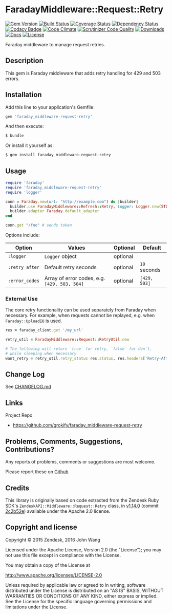 FaradayMiddleware::Request::Retry
=================================

[![Gem Version][gem-version-svg]][gem-version-link]
[![Build Status][build-status-svg]][build-status-link]
[![Coverage Status][coverage-status-svg]][coverage-status-link]
[![Dependency Status][dependency-status-svg]][dependency-status-link]
[![Codacy Badge][codacy-svg]][codacy-link]
[![Code Climate][codeclimate-status-svg]][codeclimate-status-link]
[![Scrutinizer Code Quality][scrutinizer-status-svg]][scrutinizer-status-link]
[![Downloads][downloads-svg]][downloads-link]
[![Docs][docs-rubydoc-svg]][docs-rubydoc-link]
[![License][license-svg]][license-link]

Faraday middleware to manage request retries.

## Description

This gem is Faraday middleware that adds retry handling for 429 and 503 errors.

## Installation

Add this line to your application's Gemfile:

```ruby
gem 'faraday_middleware-request-retry'
```

And then execute:

```sh
$ bundle
```

Or install it yourself as:

```sh
$ gem install faraday_middleware-request-retry
```

## Usage

```ruby
require 'faraday'
require 'faraday_middleware-request-retry'
require 'logger'

conn = Faraday.new(url: "http://example.com") do |builder|
  builder.use FaradayMiddleware::Refresh::Retry, logger: Logger.new(STDOUT), retry_after: 15
  builder.adapter Faraday.default_adapter
end

conn.get "/foo" # sends token
```

Options include:

| Option | Values | Optional | Default |
|--------|--------|----------|---------|
| `:logger` | `Logger` object | optional |
| `:retry_after` | Default retry seconds | optional | `10` seconds |
| `:error_codes` | Array of error codes, e.g. `[429, 503, 504]` | optional | `[429, 503]` |

### External Use

The core retry functionality can be used separately from Faraday when necessary. For example, when requests cannot be replayed, e.g. when `Faraday::UploadIO` is used.

```ruby
res = faraday_client.get '/my_url'

retry_util = FaradayMiddleware::Request::RetryUtil.new

# The following will return `true` for retry, `false` for don't,
# while sleeping when necessary
want_retry = retry_util.retry_status res.status, res.headers['Retry-After']
```

## Change Log

See [CHANGELOG.md](CHANGELOG.md)

## Links

Project Repo

* https://github.com/grokify/faraday_middleware-request-retry

## Problems, Comments, Suggestions, Contributions?

Any reports of problems, comments or suggestions are most welcome.

Please report these on [Github](https://github.com/grokify/faraday_middleware-request-retry)

## Credits

This library is originally based on code extracted from the Zendesk Ruby SDK's `ZendeskAPI::Middleware::Request::Retry` class, in [v1.14.0](https://github.com/zendesk/zendesk_api_client_rb/releases/tag/v1.14.0) (commit [2c2b52e](https://github.com/zendesk/zendesk_api_client_rb/blob/2c2b52ea390b3641d4af383759217fda75bc74ec/LICENSE)) available under the Apache 2.0 license. 

## Copyright and license

Copyright &copy; 2015 Zendesk, 2016 John Wang

Licensed under the Apache License, Version 2.0 (the "License"); you may not use this file except in compliance with the License.

You may obtain a copy of the License at

http://www.apache.org/licenses/LICENSE-2.0

Unless required by applicable law or agreed to in writing, software distributed under the License is distributed on an "AS IS" BASIS, WITHOUT WARRANTIES OR CONDITIONS OF ANY KIND, either express or implied. See the License for the specific language governing permissions and limitations under the License.

 [gem-version-svg]: https://badge.fury.io/rb/faraday_middleware-request-retry.svg
 [gem-version-link]: http://badge.fury.io/rb/faraday_middleware-request-retry
 [downloads-svg]: http://ruby-gem-downloads-badge.herokuapp.com/faraday_middleware-request-retry
 [downloads-link]: https://rubygems.org/gems/faraday_middleware-request-retry
 [build-status-svg]: https://api.travis-ci.org/grokify/faraday_middleware-request-retry.svg?branch=master
 [build-status-link]: https://travis-ci.org/grokify/faraday_middleware-request-retry
 [coverage-status-svg]: https://coveralls.io/repos/grokify/faraday_middleware-request-retry/badge.svg?branch=master
 [coverage-status-link]: https://coveralls.io/r/grokify/faraday_middleware-request-retry?branch=master
 [dependency-status-svg]: https://gemnasium.com/grokify/faraday_middleware-request-retry.svg
 [dependency-status-link]: https://gemnasium.com/grokify/faraday_middleware-request-retry
 [codacy-svg]: https://api.codacy.com/project/badge/Grade/d2c515165a60402eb10410cf4bd51f50
 [codacy-link]: https://www.codacy.com/app/grokify/faraday_middleware-request-retry
 [codeclimate-status-svg]: https://codeclimate.com/github/grokify/faraday_middleware-request-retry/badges/gpa.svg
 [codeclimate-status-link]: https://codeclimate.com/github/grokify/faraday_middleware-request-retry
 [scrutinizer-status-svg]: https://scrutinizer-ci.com/g/grokify/faraday_middleware-request-retry/badges/quality-score.png?b=master
 [scrutinizer-status-link]: https://scrutinizer-ci.com/g/grokify/faraday_middleware-request-retry/?branch=master
 [docs-rubydoc-svg]: https://img.shields.io/badge/docs-rubydoc-blue.svg
 [docs-rubydoc-link]: http://www.rubydoc.info/gems/faraday_middleware-request-retry/
 [license-svg]: https://img.shields.io/badge/license-MIT-blue.svg
 [license-link]: https://github.com/grokify/faraday_middleware-request-retry/blob/master/LICENSE.txt
